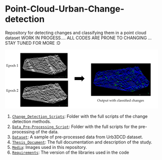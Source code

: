 # Point-Cloud-Urban-Change-detection
Repository for detecting changes and classifying them in a point cloud dataset
WORK IN PROGESS....
ALL CODES ARE PRONE TO CHANGING
... STAY TUNED FOR MORE :D


![](media/General_idea.png)


1) [`Change_Detection_Scripts`](./Change_Detection_Scripts): Folder with the full scripts of the change detection methods.
2) [`Data_Pre-Processing_Script`](./Data_Pre-Processing_Script): Folder with the full scripts for the pre-processing of the data.
1) [`Dataset`](Dataset/URB3DCD): A sample of pre-processed data from Urb3DCD dataset.
2) [`Thesis_Document`](Thesis_Jorges_s2673053.pdf): The full documentation and description of the study.
3) [`Media`](./media/): Images used in this repository.
1) [`Requirements`](requirements.txt): The version of the libraries used in the code
